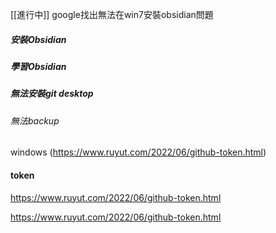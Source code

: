 [[進行中]]
google找出無法在win7安裝obsidian問題
##### 安裝Obsidian
##### 學習Obsidian
##### 無法安裝git desktop
###### 無法backup

windows 
(https://www.ruyut.com/2022/06/github-token.html)
#### token
https://www.ruyut.com/2022/06/github-token.html

https://www.ruyut.com/2022/06/github-token.html





